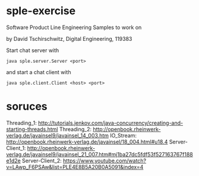 # sple-exercise
Software Product Line Engineering Samples to work on

by David Tschirschwitz, Digital Engineering, 119383


Start chat server with

    java sple.server.Server <port>
    
and start a chat client with

    java sple.client.Client <host> <port>

# soruces

Threading_1: http://tutorials.jenkov.com/java-concurrency/creating-and-starting-threads.html
Threading_2: http://openbook.rheinwerk-verlag.de/javainsel9/javainsel_14_003.htm
IO_Stream: http://openbook.rheinwerk-verlag.de/javainsel/18_004.html#u18.4
Server-Client_1: http://openbook.rheinwerk-verlag.de/javainsel9/javainsel_21_007.htm#mj1ba27dc5fdf53f527163767f188e1d2e
Server-Client_2: https://www.youtube.com/watch?v=LAwp_F6PSAw&list=PLE4E8B5A20B0A5091&index=4

